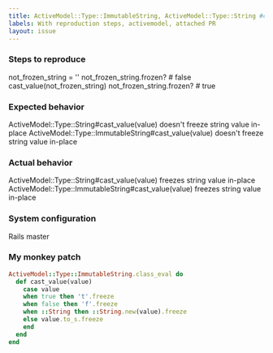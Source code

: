 ```yaml
---
title: ActiveModel::Type::ImmutableString, ActiveModel::Type::String #cast_value(value) freeze string value in-place
labels: With reproduction steps, activemodel, attached PR
layout: issue
---
```


### Steps to reproduce

not_frozen_string = ''
not_frozen_string.frozen? # false
cast_value(not_frozen_string)
not_frozen_string.frozen? # true
### Expected behavior

ActiveModel::Type::String#cast_value(value) doesn't freeze string value in-place
ActiveModel::Type::ImmutableString#cast_value(value) doesn't freeze string value in-place
### Actual behavior

ActiveModel::Type::String#cast_value(value) freezes string value in-place
ActiveModel::Type::ImmutableString#cast_value(value) freezes string value in-place
### System configuration

Rails master
### My monkey patch

``` ruby
ActiveModel::Type::ImmutableString.class_eval do
  def cast_value(value)
    case value
    when true then 't'.freeze
    when false then 'f'.freeze
    when ::String then ::String.new(value).freeze
    else value.to_s.freeze
    end
  end
end
```

